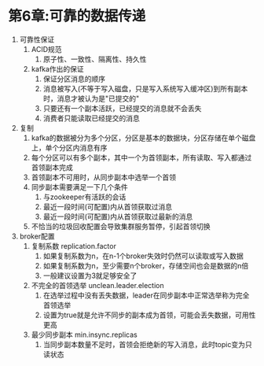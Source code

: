 
# 第6章:可靠的数据传递

1. 可靠性保证
   1. ACID规范
      1. 原子性、一致性、隔离性、持久性
   2. kafka作出的保证
      1. 保证分区消息的顺序
      2. 消息被写入(不等于写入磁盘，只是写入系统写入缓冲区)到所有副本时，消息才被认为是"已提交的"
      3. 只要还有一个副本活跃，已经提交的消息就不会丢失
      4. 消费者只能读取已经提交的消息
2. 复制
   1. kafka的数据被分为多个分区，分区是基本的数据块，分区存储在单个磁盘上，单个分区内消息有序
   2. 每个分区可以有多个副本，其中一个为首领副本，所有读取、写入都通过首领副本完成
   3. 首领副本不可用时，从同步副本中选举一个首领
   4. 同步副本需要满足一下几个条件
      1. 与zookeeper有活跃的会话
      2. 最近一段时间(可配置)内从首领获取过消息
      3. 最近一段时间(可配置)内从首领获取过最新的消息
   5. 不恰当的垃圾回收配置会导致集群服务暂停，引起首领切换
3. broker配置
   1. 复制系数 replication.factor
      1. 如果复制系数为n，在n-1个broker失效时仍然可以读取或写入数据
      2. 如果复制系数为n，至少需要n个broker，存储空间也会是数据的n倍
      3. 一般建议设置为3就足够安全了
   2. 不完全的首领选举 unclean.leader.election
      1. 在选举过程中没有丢失数据，leader在同步副本中正常选举称为完全首领选举
      2. 设置为true就是允许不同步的副本成为首领，可能会丢失数据，可用性更高
   3. 最少同步副本 min.insync.replicas
      1. 当同步副本数量不足时，首领会拒绝新的写入消息，此时topic变为只读状态
